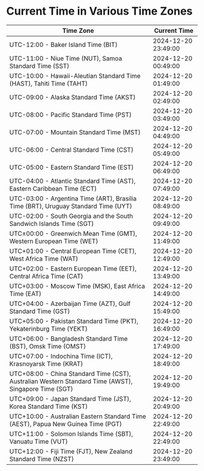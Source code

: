 # Current Time in Various Time Zones

| Time Zone | Current Time |
|-----------|--------------|
| UTC-12:00 - Baker Island Time (BIT) | 2024-12-20 23:49:00 |
| UTC-11:00 - Niue Time (NUT), Samoa Standard Time (SST) | 2024-12-20 00:49:00 |
| UTC-10:00 - Hawaii-Aleutian Standard Time (HAST), Tahiti Time (TAHT) | 2024-12-20 01:49:00 |
| UTC-09:00 - Alaska Standard Time (AKST) | 2024-12-20 02:49:00 |
| UTC-08:00 - Pacific Standard Time (PST) | 2024-12-20 03:49:00 |
| UTC-07:00 - Mountain Standard Time (MST) | 2024-12-20 04:49:00 |
| UTC-06:00 - Central Standard Time (CST) | 2024-12-20 05:49:00 |
| UTC-05:00 - Eastern Standard Time (EST) | 2024-12-20 06:49:00 |
| UTC-04:00 - Atlantic Standard Time (AST), Eastern Caribbean Time (ECT) | 2024-12-20 07:49:00 |
| UTC-03:00 - Argentina Time (ART), Brasília Time (BRT), Uruguay Standard Time (UYT) | 2024-12-20 08:49:00 |
| UTC-02:00 - South Georgia and the South Sandwich Islands Time (SGT) | 2024-12-20 09:49:00 |
| UTC±00:00 - Greenwich Mean Time (GMT), Western European Time (WET) | 2024-12-20 11:49:00 |
| UTC+01:00 - Central European Time (CET), West Africa Time (WAT) | 2024-12-20 12:49:00 |
| UTC+02:00 - Eastern European Time (EET), Central Africa Time (CAT) | 2024-12-20 13:49:00 |
| UTC+03:00 - Moscow Time (MSK), East Africa Time (EAT) | 2024-12-20 14:49:00 |
| UTC+04:00 - Azerbaijan Time (AZT), Gulf Standard Time (GST) | 2024-12-20 15:49:00 |
| UTC+05:00 - Pakistan Standard Time (PKT), Yekaterinburg Time (YEKT) | 2024-12-20 16:49:00 |
| UTC+06:00 - Bangladesh Standard Time (BST), Omsk Time (OMST) | 2024-12-20 17:49:00 |
| UTC+07:00 - Indochina Time (ICT), Krasnoyarsk Time (KRAT) | 2024-12-20 18:49:00 |
| UTC+08:00 - China Standard Time (CST), Australian Western Standard Time (AWST), Singapore Time (SGT) | 2024-12-20 19:49:00 |
| UTC+09:00 - Japan Standard Time (JST), Korea Standard Time (KST) | 2024-12-20 20:49:00 |
| UTC+10:00 - Australian Eastern Standard Time (AEST), Papua New Guinea Time (PGT) | 2024-12-20 22:49:00 |
| UTC+11:00 - Solomon Islands Time (SBT), Vanuatu Time (VUT) | 2024-12-20 22:49:00 |
| UTC+12:00 - Fiji Time (FJT), New Zealand Standard Time (NZST) | 2024-12-20 23:49:00 |
